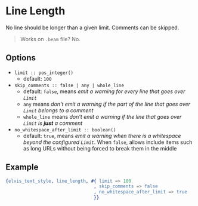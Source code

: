 # Line Length

No line should be longer than a given limit. Comments can be skipped.

> Works on `.beam` file? No.

## Options

- `limit :: pos_integer()`
  - default: `100`
- `skip_comments :: false | any | whole_line`
  - default: `false`, means _emit a warning for every line that goes over `Limit`_
  - `any` means _don't emit a warning if the part of the line that goes over `Limit` belongs to a
  comment_
  - `whole_line` means _don't emit a warning if the line that goes over `Limit` is __just__ a comment_
- `no_whitespace_after_limit :: boolean()`
  - default: `true`, means _emit a warning when there is a whitespace beyond the configured `Limit`_.
    When `false`, allows include items such as long URLs without being forced to break them in the middle

## Example

```erlang
{elvis_text_style, line_length, #{ limit => 100
                                 , skip_comments => false
                                 , no_whitespace_after_limit => true
                                 }}
```
